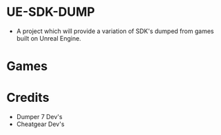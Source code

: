 # UE-SDK-DUMP
- A project which will provide a variation of SDK's dumped from games built on Unreal Engine. 

# Games

# Credits
- Dumper 7 Dev's
- Cheatgear Dev's
